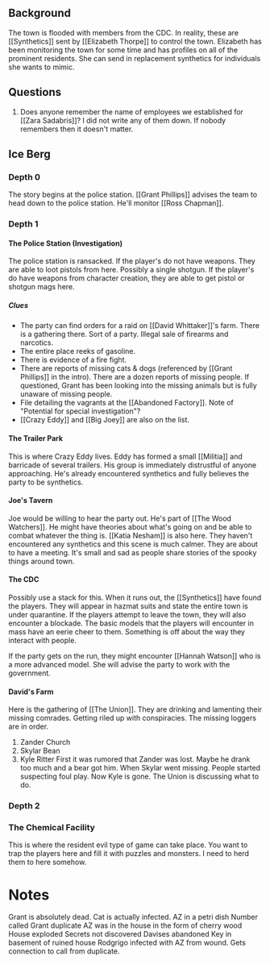 ## Background
The town is flooded with members from the CDC. In reality, these are [[Synthetics]] sent by [[Elizabeth Thorpe]] to control the town. Elizabeth has been monitoring the town for some time and has profiles on all of the prominent residents. She can send in replacement synthetics for individuals she wants to mimic.

## Questions
1. Does anyone remember the name of employees we established for [[Zara Sadabris]]? I did not write any of them down. If nobody remembers then it doesn't matter.

## Ice Berg
### Depth 0
The story begins at the police station. [[Grant Phillips]] advises the team to head down to the police station. He'll monitor [[Ross Chapman]].
### Depth 1
#### The Police Station (Investigation)
The police station is ransacked. If the player's do not have weapons. They are able to loot pistols from here. Possibly a single shotgun. If the player's do have weapons from character creation, they are able to get pistol or shotgun mags here.
##### Clues
- The party can find orders for a raid on [[David Whittaker]]'s farm. There is a gathering there. Sort of a party. Illegal sale of firearms and narcotics.
- The entire place reeks of gasoline.
- There is evidence of a fire fight.
- There are reports of missing cats & dogs (referenced by [[Grant Phillips]] in the intro). There are a dozen reports of missing people. If questioned, Grant has been looking into the missing animals but is fully unaware of missing people.
- File detailing the vagrants at the [[Abandoned Factory]]. Note of "Potential for special investigation"?
- [[Crazy Eddy]] and [[Big Joey]] are also on the list.
#### The Trailer Park
This is where Crazy Eddy lives. Eddy has formed a small [[Militia]] and barricade of several trailers. His group is immediately distrustful of anyone approaching. He's already encountered synthetics and fully believes the party to be synthetics.
#### Joe's Tavern
Joe would be willing to hear the party out. He's part of [[The Wood Watchers]]. He might have theories about what's going on and be able to combat whatever the thing is. [[Katia Nesham]] is also here. They haven't encountered any synthetics and this scene is much calmer. They are about to have a meeting. It's small and sad as people share stories of the spooky things around town.
#### The CDC
Possibly use a stack for this. When it runs out, the [[Synthetics]] have found the players. They will appear in hazmat suits and state the entire town is under quarantine. If the players attempt to leave the town, they will also encounter a blockade. The basic models that the players will encounter in mass have an eerie cheer to them. Something is off about the way they interact with people.

If the party gets on the run, they might encounter [[Hannah Watson]] who is a more advanced model. She will advise the party to work with the government.
#### David's Farm
Here is the gathering of [[The Union]]. They are drinking and lamenting their missing comrades. Getting riled up with conspiracies. The missing loggers are in order.
1. Zander Church
2. Skylar Bean
3. Kyle Ritter
First it was rumored that Zander was lost. Maybe he drank too much and a bear got him. When Skylar went missing. People started suspecting foul play. Now Kyle is gone. The Union is discussing what to do.
### Depth 2
### The Chemical Facility
This is where the resident evil type of game can take place. You want to trap the players here and fill it with puzzles and monsters. I need to herd them to here somehow.

# Notes
Grant is absolutely dead.
Cat is actually infected.
AZ in a petri dish
Number called Grant duplicate
AZ was in the house in the form of cherry wood
House exploded
Secrets not discovered
Davises abandoned
Key in basement of ruined house
Rodgrigo infected with AZ from wound. Gets connection to call from duplicate.